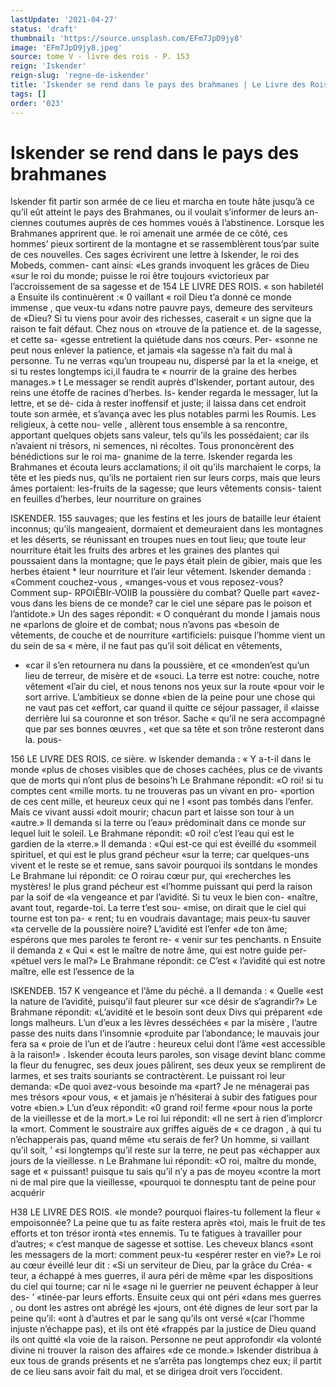 ```yaml
---
lastUpdate: '2021-04-27'
status: 'draft'
thumbnail: 'https://source.unsplash.com/EFm7JpD9jy8'
image: 'EFm7JpD9jy8.jpeg'
source: tome V - livre des rois - P. 153
reign: 'Iskender'
reign-slug: 'regne-de-iskender'
title: 'Iskender se rend dans le pays des brahmanes | Le Livre des Rois | Shâhnâmeh'
tags: []
order: '023'
---
```


# Iskender se rend dans le pays des brahmanes

Iskender fit partir son armée de ce lieu et marcha en toute hâte jusqu’à ce qu’il eût atteint le pays des Brahmanes, ou il voulait s’informer de leurs an- ciennes coutumes auprès de ces hommes voués à l’abstinence. Lorsque les Brahmanes apprirent que. le roi amenait une armée de ce côté, ces hommes’
pieux sortirent de la montagne et se rassemblèrent tous’par suite de ces nouvelles. Ces sages écrivirent
une lettre à Iskender, le roi des Mobeds, commen- cant ainsi: «Les grands invoquent les grâces de Dieu
«sur le roi du monde; puisse le roi être toujours «victorieux par l’accroissement de sa sagesse et de
154 LE LIVRE DES ROIS.
« son habiletél a Ensuite ils continuèrent :« 0 vaillant
« roil Dieu t’a donné ce monde immense , que veux-tu «dans notre pauvre pays, demeure des serviteurs de «Dieu? Si tu viens pour avoir des richesses, caserait « un signe que la raison te fait défaut. Chez nous on «trouve de la patience et. de la sagesse, et cette sa- «gesse entretient la quiétude dans nos cœurs. Per- «sonne ne peut nous enlever la patience, et jamais «la sagesse n’a fait du mal à personne. Tu ne verras «qu’un troupeau nu, dispersé par la et la «neige, et si tu restes longtemps ici,il faudra te « nourrir de la graine des herbes manages.» t
Le messager se rendit auprès d’Iskender, portant autour, des reins une étoffe de racines d’herbes. Is- kender regarda le messager, lut la lettre, et se dé-
cida à rester inoffensif et juste; il laissa dans cet endroit toute son armée, et s’avança avec les plus notables parmi les Roumis. Les religieux, à cette nou- velle , allèrent tous ensemble à sa rencontre, apportant quelques objets sans valeur, tels qu’ils les possédaient;
car ils n’avaient ni trésors, ni semences, ni récoltes.
Tous prononcèrent des bénédictions sur le roi ma- gnanime de la terre. Iskender regarda les Brahmanes et écouta leurs acclamations; il oit qu’ils marchaient
le corps, la tête et les pieds nus, qu’ils ne portaient
rien sur leurs corps, mais que leurs âmes portaient: les-fruits de la sagesse; que leurs vêtements consis- taient en feuilles d’herbes, leur nourriture on graines

ISKENDER. 155 sauvages; que les festins et les jours de bataille leur
étaient inconnus; qu’ils mangeaient, dormaient et demeuraient dans les montagnes et les déserts, se réunissant en troupes nues en tout lieu; que toute leur nourriture était les fruits des arbres et les graines des plantes qui poussaient dans la montagne; que le pays était plein de gibier, mais que les herbes étaient \* leur nourriture et l’air leur vêtement.
Iskender demanda : «Comment couchez-vous , «manges-vous et vous reposez-vous? Comment sup- RPOIÊBIr-VOIIB la poussière du combat? Quelle part «avez-vous dans les biens de ce monde? car le ciel une sépare pas le poison et l’antidote.» Un des sages répondit: « O conquérant du monde l jamais nous ne «parlons de gloire et de combat; nous n’avons pas «besoin de vêtements, de couche et de nourriture «artificiels: puisque l’homme vient un du sein de sa
« mère, il ne faut pas qu’il soit délicat en vêtements,

- «car il s’en retournera nu dans la poussière, et ce «monden’est qu’un lieu de terreur, de misère et de
  «souci. La terre est notre: couche, notre vêtement «l’air du ciel, et nous tenons nos yeux sur la route «pour voir le sort arrive. L’ambitieux se donne «bien de la peine pour une chose qui ne vaut pas cet «effort, car quand il quitte ce séjour passager, il «laisse derrière lui sa couronne et son trésor. Sache
  « qu’il ne sera accompagné que par ses bonnes œuvres ,
  «et que sa tête et son trône resteront dans la. pous-

156 LE LIVRE DES ROIS.
ce sière. w Iskender demanda : « Y a-t-il dans le monde
«plus de choses visibles que de choses cachées, plus ce de vivants que de morts qui n’ont plus de besoins’h
Le Brahmane répondit: «O roi! si tu comptes cent «mille morts. tu ne trouveras pas un vivant en pro- «portion de ces cent mille, et heureux ceux qui ne
I «sont pas tombés dans l’enfer. Mais ce vivant aussi
«doit mourir; chacun part et laisse son tour à un «autre.» Il demanda si la terre ou l’eau» prédominait
dans ce monde sur lequel luit le soleil. Le Brahmane répondit: «0 roi! c’est l’eau qui est le gardien de la
«terre.» Il demanda : «Qui est-ce qui est éveillé du «sommeil spirituel, et qui est le plus grand pécheur «sur la terre; car quelques-uns vivent et le reste se et remue, sans savoir pourquoi ils sontdans le mondes Le Brahmane lui répondit: ce O roirau cœur pur, qui «recherches les mystères! le plus grand pécheur est «l’homme puissant qui perd la raison par la soif de
«la vengeance et par l’avidité. Si tu veux le bien con- «naître, avant tout, regarde-toi. La terre t’est sou- «mise, on dirait que le ciel qui tourne est ton pa-
« rent; tu en voudrais davantage; mais peux-tu sauver «ta cervelle de la poussière noire? L’avidité est l’enfer
«de ton âme; espérons que mes paroles te feront re-
« venir sur tes penchants. n Ensuite il demanda z « Qui
« est le maître de notre âme, qui est notre guide per- «pétuel vers le mal?» Le Brahmane répondit: ce C’est
« l’avidité qui est notre maître, elle est l’essence de la

lSKENDEB. 157 K vengeance et l’âme du péché. a Il demanda : « Quelle
«est la nature de l’avidité, puisqu’il faut pleurer sur «ce désir de s’agrandir?» Le Brahmane répondit: «L’avidité et le besoin sont deux Divs qui préparent «de longs malheurs. L’un d’eux a les lèvres desséchées
« par la misère , l’autre passe des nuits dans l’insomnie
«produite par l’abondance; le mauvais jour fera sa « proie de l’un et de l’autre : heureux celui dont l’âme
«est accessible à la raison!» . Iskender écouta leurs paroles, son visage devint
blanc comme la fleur du fenugrec, ses deux joues pâlirent, ses deux yeux se remplirent de larmes, et ses traits souriants se contractèrent. Le puissant roi leur demanda: «De quoi avez-vous besoinde ma «part? Je ne ménagerai pas mes trésors «pour vous,
« et jamais je n’hésiterai à subir des fatigues pour votre
«bien.» L’un d’eux répondit: «0 grand roi! ferme
«pour nous la porte de la vieillesse et de la mort.» Le roi lui répondit: «Il ne sert à rien d’implorcr la «mort. Comment le soustraire aux griffes aiguës de « ce dragon , à qui tu n’échapperais pas, quand même
«tu serais de fer? Un homme, si vaillant qu’il soit, ’ «si longtemps qu’il reste sur la terre, ne peut pas «échapper aux jours de la vieillesse. n Le Brahmane lui répondit: «O roi, maître du monde, sage et
« puissant! puisque tu sais qu’il n’y a pas de moyeu
«contre la mort ni de mal pire que la vieillesse, «pourquoi te donnesptu tant de peine pour acquérir

H38 LE LIVRE DES ROIS.
«le monde? pourquoi flaires-tu follement la fleur « empoisonnée? La peine que tu as faite restera après «toi, mais le fruit de tes efforts et ton trésor irontà
«tes ennemis. Tu te fatigues à travailler pour d’autres;
« c’est manque de sagesse et sottise. Les cheveux blancs «sont les messagers de la mort: comment peux-tu «espérer rester en vie?» Le roi au cœur éveillé leur
dit : «Si un serviteur de Dieu, par la grâce du Créa-
« teur, a échappé à mes guerres, il aura péri de même
«par les dispositions du ciel qui tourne; car ni le «sage ni le guerrier ne peuvent échapper à leur des- ’ «tinée-par leurs efforts. Ensuite ceux qui ont péri «dans mes guerres , ou dont les astres ont abrégé les «jours, ont été dignes de leur sort par la peine qu’il:
«ont à d’autres et par le sang qu’ils ont versé
«(car l’homme injuste n’échappe pas), et ils ont été
«frappés par la justice de Dieu quand ils ont quitté
«la voie de la raison. Personne ne peut approfondir
«la volonté divine ni trouver la raison des affaires «de ce monde.»
Iskender distribua à eux tous de grands présents
et ne s’arrêta pas longtemps chez eux; il partit de ce
lieu sans avoir fait du mal, et se dirigea droit vers l’occident.
